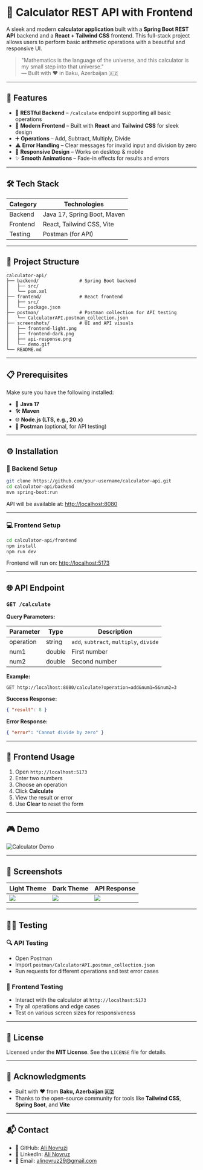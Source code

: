 # 🧮 Calculator REST API with Frontend

A sleek and modern **calculator application** built with a **Spring Boot REST API** backend and a **React + Tailwind CSS** frontend. This full-stack project allows users to perform basic arithmetic operations with a beautiful and responsive UI.  
  
> "Mathematics is the language of the universe, and this calculator is my small step into that universe."  
> — Built with ❤️ in Baku, Azerbaijan 🇦🇿

---

## 🌟 Features

- 🔁 **RESTful Backend** – `/calculate` endpoint supporting all basic operations  
- 🎨 **Modern Frontend** – Built with **React** and **Tailwind CSS** for sleek design  
- ➕ **Operations** – Add, Subtract, Multiply, Divide  
- ⚠️ **Error Handling** – Clear messages for invalid input and division by zero  
- 📱 **Responsive Design** – Works on desktop & mobile  
- ✨ **Smooth Animations** – Fade-in effects for results and errors  

---

## 🛠️ Tech Stack

| Category   | Technologies                  |
|------------|-------------------------------|
| Backend    | Java 17, Spring Boot, Maven   |
| Frontend   | React, Tailwind CSS, Vite     |
| Testing    | Postman (for API)             |

---

## 📂 Project Structure

```
calculator-api/
├── backend/               # Spring Boot backend
│   ├── src/
│   └── pom.xml
├── frontend/              # React frontend
│   ├── src/
│   └── package.json
├── postman/               # Postman collection for API testing
│   └── CalculatorAPI.postman_collection.json
├── screenshots/           # UI and API visuals
│   ├── frontend-light.png
│   ├── frontend-dark.png
│   ├── api-response.png
│   └── demo.gif
└── README.md
```

---

## 📋 Prerequisites

Make sure you have the following installed:

- 🧠 **Java 17**
- 🛠️ **Maven**
- 🌐 **Node.js (LTS, e.g., 20.x)**
- 🧪 **Postman** (optional, for API testing)

---

## ⚙️ Installation

### 🔧 Backend Setup

```bash
git clone https://github.com/your-username/calculator-api.git
cd calculator-api/backend
mvn spring-boot:run
```

API will be available at: [http://localhost:8080](http://localhost:8080)

---

### 💻 Frontend Setup

```bash
cd calculator-api/frontend
npm install
npm run dev
```

Frontend will run on: [http://localhost:5173](http://localhost:5173)

---

## 🌐 API Endpoint

### `GET /calculate`

**Query Parameters:**

| Parameter | Type    | Description                          |
|-----------|---------|--------------------------------------|
| operation | string  | `add`, `subtract`, `multiply`, `divide` |
| num1      | double  | First number                         |
| num2      | double  | Second number                        |

**Example:**
```
GET http://localhost:8080/calculate?operation=add&num1=5&num2=3
```

**Success Response:**
```json
{ "result": 8 }
```

**Error Response:**
```json
{ "error": "Cannot divide by zero" }
```

---

## 💽 Frontend Usage

1. Open `http://localhost:5173`
2. Enter two numbers
3. Choose an operation
4. Click **Calculate**
5. View the result or error
6. Use **Clear** to reset the form

---

## 🎮️ Demo

![Calculator Demo](screenshots/demo.gif)

---

## 📸 Screenshots

| Light Theme | Dark Theme | API Response |
|-------------|------------|--------------|
| ![](screenshots/frontend-light.png) | ![](screenshots/frontend-dark.png) | ![](screenshots/api-response.png) |

---

## 🧚️‍♂️ Testing

### 🔍 API Testing

- Open Postman
- Import `postman/CalculatorAPI.postman_collection.json`
- Run requests for different operations and test error cases

### 🧪 Frontend Testing

- Interact with the calculator at `http://localhost:5173`
- Try all operations and edge cases
- Test on various screen sizes for responsiveness

---

## 📜 License

Licensed under the **MIT License**. See the `LICENSE` file for details.

---

## 🙌 Acknowledgments

- Built with ❤️ from **Baku, Azerbaijan 🇦🇿**
- Thanks to the open-source community for tools like **Tailwind CSS**, **Spring Boot**, and **Vite**

---

## 📬 Contact

- 🔗 GitHub: [Ali Novruzj](https://github.com/aliv029bmj)  
- 💼 LinkedIn: [Ali Novruz](www.linkedin.com/in/ali-novruz-447115356)  
- 📧 Email: alinovruz29@gmail.com

